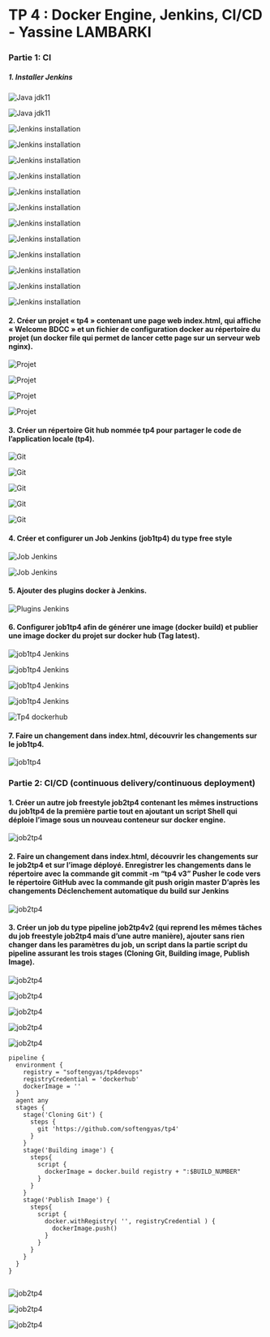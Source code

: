 # TP 4 : Docker Engine, Jenkins, CI/CD - Yassine LAMBARKI

### Partie 1: CI

##### 1. Installer Jenkins
![Java jdk11](/images/java.jpg)

![Java jdk11](/images/java11%20%20en%20cours.jpg)

![Jenkins installation](/images/jenkins.jpg)

![Jenkins installation](/images/jenkins%20port.jpg)

![Jenkins installation](/images/jenkins%20nst.jpg)

![Jenkins installation](/images/jenkins%20jdk.jpg)

![Jenkins installation](/images/jenkins%20finished.jpg)

![Jenkins installation](/images/installer%20les%20plugins.jpg)

![Jenkins installation](/images/installation.jpg)

![Jenkins installation](/images/redemarrage%20jenkins.jpg)

![Jenkins installation](/images/admin.jpg)

![Jenkins installation](/images/admin%20jenkins.jpg)

![Jenkins installation](/images/admin%20create%20user.jpg)

![Jenkins installation](/images/connexion.jpg)


#### 2. Créer un projet « tp4 » contenant une page web index.html, qui affiche « Welcome BDCC » et un fichier de configuration docker au répertoire du projet (un docker file qui permet de lancer cette page sur un serveur web nginx).

![Projet](/images/projet.jpg)

![Projet](/images/dockerfile.jpg)

![Projet](/images/welcome.jpg)

![Projet](/images/eclipse.jpg)


#### 3. Créer un répertoire Git hub nommée tp4 pour partager le code de l’application locale (tp4).

![Git](/images/git%20tp4.jpg)


![Git](/images/git%20add%20.jpg)

![Git](/images/git%20commit%20-m.jpg)

![Git](/images/git%20push%20cmd.jpg)

![Git](/images/git%20push.jpg)

#### 4. Créer et configurer un Job Jenkins (job1tp4) du type free style


![Job Jenkins](/images/saisir%20un%20job.jpg)

![Job Jenkins](/images/top1job1.jpg)

#### 5. Ajouter des plugins docker à Jenkins.

![Plugins Jenkins](/images/docker%20commons.jpg)


#### 6. Configurer job1tp4 afin de générer une image (docker build) et publier une image docker du projet sur docker hub (Tag latest).

![job1tp4 Jenkins](/images/repo%20jenkins.jpg)

![job1tp4 Jenkins](/images/mot%20de%20passe.jpg)

![job1tp4 Jenkins](/images/screencapture-localhost-8079-job-job1tp4-configure-2023-01-15-10_55_23.png)


![job1tp4 Jenkins](/images/screencapture-localhost-8079-manage-configure-2023-01-15-21_09_03%20(1).png)


![Tp4 dockerhub](/images/tp4%20docker%20hub.jpg)



#### 7. Faire un changement dans index.html, découvrir les changements sur le job1tp4.

![job1tp4](/images/tp1.png)


### Partie 2: CI/CD (continuous delivery/continuous deployment)

#### 1. Créer un autre job freestyle job2tp4 contenant les mêmes instructions du job1tp4 de la première partie tout en ajoutant un script Shell qui déploie l’image sous un nouveau conteneur sur docker engine.


![job2tp4](/images/tp2-4.png)

#### 2. Faire un changement dans index.html, découvrir les changements sur le job2tp4 et sur l’image déployé. Enregistrer les changements dans le répertoire avec la commande git commit -m “tp4 v3” Pusher le code vers le répertoire GitHub avec la commande git push origin master D’après les changements Déclenchement automatique du build sur Jenkins

![job2tp4](/images/tp2.png)

#### 3. Créer un job du type pipeline job2tp4v2 (qui reprend les mêmes tâches du job freestyle job2tp4 mais d’une autre manière), ajouter sans rien changer dans les paramètres du job, un script dans la partie script du pipeline assurant les trois stages (Cloning Git, Building image, Publish Image).


![job2tp4](/images/tpscript2.png)


![job2tp4](/images/tp%20pour%20script.jpg)



![job2tp4](/images/build%20success%20automatique.jpg)

![job2tp4](/images/pipeline.jpg)

![job2tp4](/images/screencapture-localhost-8079-job-job2tp4v2-2023-01-15-22_30_25.png)


`````
pipeline {
  environment {
    registry = "softengyas/tp4devops"
    registryCredential = 'dockerhub'
    dockerImage = ''
  }
  agent any
  stages {
    stage('Cloning Git') {
      steps {
        git 'https://github.com/softengyas/tp4'
      }
    }
    stage('Building image') {
      steps{
        script {
          dockerImage = docker.build registry + ":$BUILD_NUMBER"
        }
      }
    }
    stage('Publish Image') {
      steps{
        script {
          docker.withRegistry( '', registryCredential ) {
            dockerImage.push()
          }
        }
      }
    }
  }
}


`````

![job2tp4](/images/jenkins%20file.jpg)

![job2tp4](/images/screencapture-localhost-8079-job-job2tp4v2-2023-01-15-22_30_25.png)

![job2tp4](/images/jenkins%204eme.jpg)










